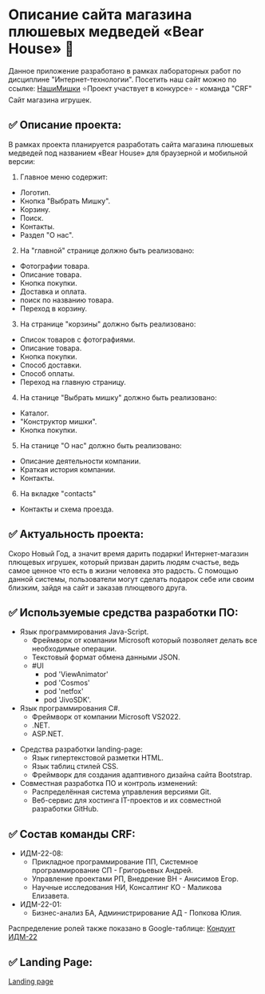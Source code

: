 # Описание сайта магазина плюшевых медведей «Bear House» 🧸
Данное приложение разработано в рамках лабораторных работ по дисциплине "Интернет-технологии".
Посетить наш сайт можно по ссылке: [НашиМишки](https://saintmantis.github.io/bear-house-landing-page/)
⭐Проект участвует в конкурсе⭐ - команда "CRF" Cайт магазина игрушек.


## ✅ Описание проекта:
В рамках проекта планируется разработать сайта магазина плюшевых медведей под названием «Bear House» для браузерной и мобильной версии:
1. Главное меню содержит:
  * Логотип.
  * Кнопка "Выбрать Мишку".
  * Корзину.
  * Поиск.
  * Контакты.
  * Раздел "О нас".

2. На "главной" странице должно быть реализовано:
  * Фотографии товара.
  * Описание товара.
  * Кнопка покупки.
  * Доставка и оплата.
  * поиск по названию товара.
  * Переход в корзину.

3. На странице "корзины" должно быть реализовано:
  * Список товаров с фотографиями.
  * Описание товара.
  * Кнопка покупки.
  * Способ доставки.
  * Способ оплаты.
  * Переход на главную страницу.

4. На станице "Выбрать мишку" должно быть реализовано:
  * Каталог.
  * "Конструктор мишки".
  * Кнопка покупки.

5. На станице "О нас" должно быть реализовано:
  * Описание деятельности компании.
  * Краткая история компании.
  * Контакты.

6. На вкладке "contacts"
  * Контакты и схема проезда.


## ✅ Актуальность проекта:
Скоро Новый Год, а значит время дарить подарки!
Интернет-магазин плющевых игрушек, который призван дарить людям счастье, ведь самое ценное что есть в жизни человека это радость. С помощью данной системы, пользователи могут сделать подарок себе или своим близким, зайдя на сайт и заказав плющевого друга.

## ✅ Используемые средства разработки ПО:

+ Язык программирования Java-Script.
  + Фреймворк от компании Microsoft который позволяет делать все необходимые операции.
  + Текстовый формат обмена данными JSON.
  + #UI
    * pod 'ViewAnimator'
    * pod 'Cosmos'
    * pod 'netfox'
    * pod 'JivoSDK'.
+ Язык программирования C#.
  + Фреймворк от компании Microsoft VS2022.
  + .NET.
  + ASP.NET.
* Средства разработки landing-page:
  + Язык гипертекстовой разметки HTML.
  + Язык таблиц стилей CSS.
  + Фреймворк для создания адаптивного дизайна сайта Bootstrap.
* Совместная разработка ПО и контроль изменений:
  + Распределённая система управления версиями Git.
  + Веб-сервис для хостинга IT-проектов и их совместной разработки GitHub.


## ✅ Состав команды CRF:

+ ИДМ-22-08:
  * Прикладное программирование ПП, Системное программирование СП - Григорьевых Андрей.
  * Управление проектами РП, Внедрение ВН - Анисимов Егор.
  * Научные исследования НИ, Консалтинг КО - Маликова Елизавета.
+ ИДМ-22-01:
  * Бизнес-анализ БА, Администрирование АД - Попкова Юлия.

Распределение ролей также показано в Google-таблице:
[Кондуит ИДМ-22](https://docs.google.com/spreadsheets/d/1ypxgDUpNsaAK5PH90dTfGKdtDnWaeEDWfupEbDokN6A/edit?usp=sharing)


## ✅ Landing Page:
[Landing page](https://saintmantis.github.io/bear-house-landing-page/)